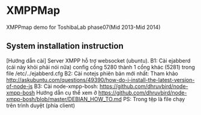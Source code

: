 XMPPMap
=======

XMPPmap demo for ToshibaLab phase07(Mid 2013-Mid 2014)

System installation instruction
-------------------------------

[Hướng dẫn cài] Server XMPP hỗ trợ websocket (ubuntu).
B1: Cài ejabberd (cái này khỏi phải nói nữa) config cổng 5280 thành 1 cổng khác (5281) trong file /etc/../ejabberd.cfg
B2: Cài notejs phiên bản mới nhất: Tham khảo http://askubuntu.com/questions/49390/how-do-i-install-the-latest-version-of-node-js
B3: Cài node-xmpp-bosh: https://github.com/dhruvbird/node-xmpp-bosh
Hướng dẫn cụ thể xem ở https://github.com/dhruvbird/node-xmpp-bosh/blob/master/DEBIAN_HOW_TO.md
PS: Trong tệp là file chạy trên trình duyệt (phía client)
